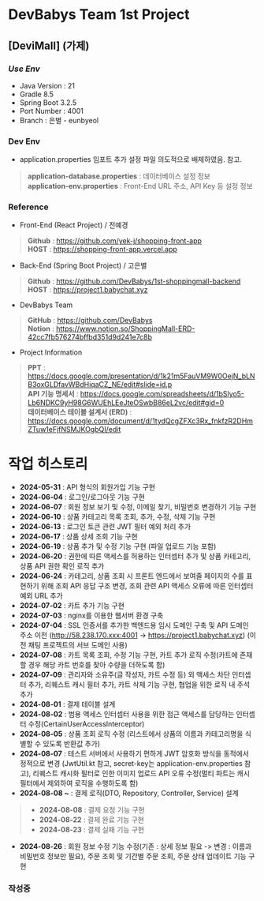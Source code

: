 # DevBabys Team 1st Project
## [DeviMall] (가제)
### *Use Env*
* Java Version : 21
* Gradle 8.5
* Spring Boot 3.2.5
* Port Number : 4001
* Branch : 은별 - eunbyeol

### Dev Env
* application.properties 임포트 추가 설정 파일 의도적으로 배제하였음. 참고.
> **application-database.properties** : 데이터베이스 설정 정보  
> **application-env.properties** : Front-End URL 주소, API Key 등 설정 정보

### Reference
* Front-End (React Project) / 전예경
> **Github** : https://github.com/yek-j/shopping-front-app  
> **HOST** : https://shopping-front-app.vercel.app
* Back-End (Spring Boot Project) / 고은별
> **Github** : https://github.com/DevBabys/1st-shoppingmall-backend  
> **HOST** : https://project1.babychat.xyz
* DevBabys Team
> **GitHub** : https://github.com/DevBabys  
> **Notion** : https://www.notion.so/ShoppingMall-ERD-42cc7fb576274bffbd351d9d241e7c8b
* Project Information
> **PPT** : https://docs.google.com/presentation/d/1k21m5FauVM9W0OejN_bLNB3oxGLDfavWBdHiqaCZ_NE/edit#slide=id.p  
> **API 기능 명세서** : https://docs.google.com/spreadsheets/d/1bSlyo5-Lb6NDKC9yH98G6WUEhLEeJteOSwbB86eL2vc/edit#gid=0  
> **데이터베이스 테이블 설계서 (ERD)** : https://docs.google.com/document/d/1tydQcgZFXc3Rx_fnkfzR2DHmZTuw1eFjfNSMJKOgbQI/edit  


# 작업 히스토리
* **2024-05-31** : API 형식의 회원가입 기능 구현
* **2024-06-04** : 로그인/로그아웃 기능 구현
* **2024-06-07** : 회원 정보 보기 및 수정, 이메일 찾기, 비밀번호 변경하기 기능 구현
* **2024-06-10** : 상품 카테고리 목록 조회, 추가, 수정, 삭제 기능 구현
* **2024-06-13** : 로그인 토큰 관련 JWT 필터 예외 처리 추가
* **2024-06-17** : 상품 상세 조회 기능 구현
* **2024-06-19** : 상품 추가 및 수정 기능 구현 (파일 업로드 기능 포함)
* **2024-06-20** : 권한에 따른 액세스를 허용하는 인터셉터 추가 및 상품 카테고리, 상품 API 권한 확인 로직 추가
* **2024-06-24** : 카테고리, 상품 조회 시 프론트 엔드에서 보여줄 페이지의 수를 표현하기 위해 조회 API 응답 구조 변경, 조회 관련 API 액세스 오류에 따른 인터셉터 예외 URL 추가
* **2024-07-02** : 카트 추가 기능 구현
* **2024-07-03** : nginx를 이용한 웹서버 환경 구축
* **2024-07-04** : SSL 인증서를 추가한 백엔드용 임시 도메인 구축 및 API 도메인 주소 이전 (http://58.238.170.xxx:4001 -> https://project1.babychat.xyz) (이전 채팅 프로젝트의 서브 도메인 사용)
* **2024-07-08** : 카트 목록 조회, 수정 기능 구현, 카트 추가 로직 수정(카트에 존재할 경우 해당 카트 번호를 찾아 수량을 더하도록 함)
* **2024-07-09** : 관리자와 소유주(글 작성자, 카트 수정 등) 외 액세스 차단 인터셉터 추가, 리퀘스트 캐시 필터 추가, 카트 삭제 기능 구현, 협업을 위한 로직 내 주석 추가
* **2024-08-01** : 결제 테이블 설계
* **2024-08-02** : 범용 액세스 인터셉터 사용을 위한 접근 액세스를 담당하는 인터셉터 수정(CertainUserAccessInterceptor)
* **2024-08-05** : 상품 조회 로직 수정 (리스트에서 상품의 이름과 카테고리명을 식별할 수 있도록 반환값 추가)
* **2024-08-07** : 테스트 서버에서 사용하기 편하게 JWT 암호화 방식을 동적에서 정적으로 변경 (JwtUtil.kt 참고, secret-key는 application-env.properties 참고), 리퀘스트 캐시화 필터로 인한 이미지 업로드 API 오류 수정(멀티 파트는 캐시 필터에서 제외하여 로직을 수행하도록 함)
* **2024-08-08 ~** : 결제 로직(DTO, Repository, Controller, Service) 설계
> * **2024-08-08** : 결제 요청 기능 구현
> * **2024-08-22** : 결제 완료 기능 구현
> * **2024-08-23** : 결제 실패 기능 구현
* **2024-08-26** : 회원 정보 수정 기능 수정(기존 : 상세 정보 필요 -> 변경 : 이름과 비밀번호 정보만 필요), 주문 조회 및 기간별 주문 조회, 주문 상태 업데이트 기능 구현


### 작성중